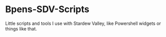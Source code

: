 # Bpens-SDV-Scripts
Little scripts and tools I use with Stardew Valley, like Powershell widgets or things like that.
